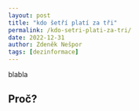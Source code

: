 ```yaml
---
layout: post
title: "kdo šetří platí za tři"
permalink: /kdo-setri-plati-za-tri/
date: 2022-12-31
author: Zdeněk Nešpor
tags: [dezinformace]
---
```


blabla

## Proč?
